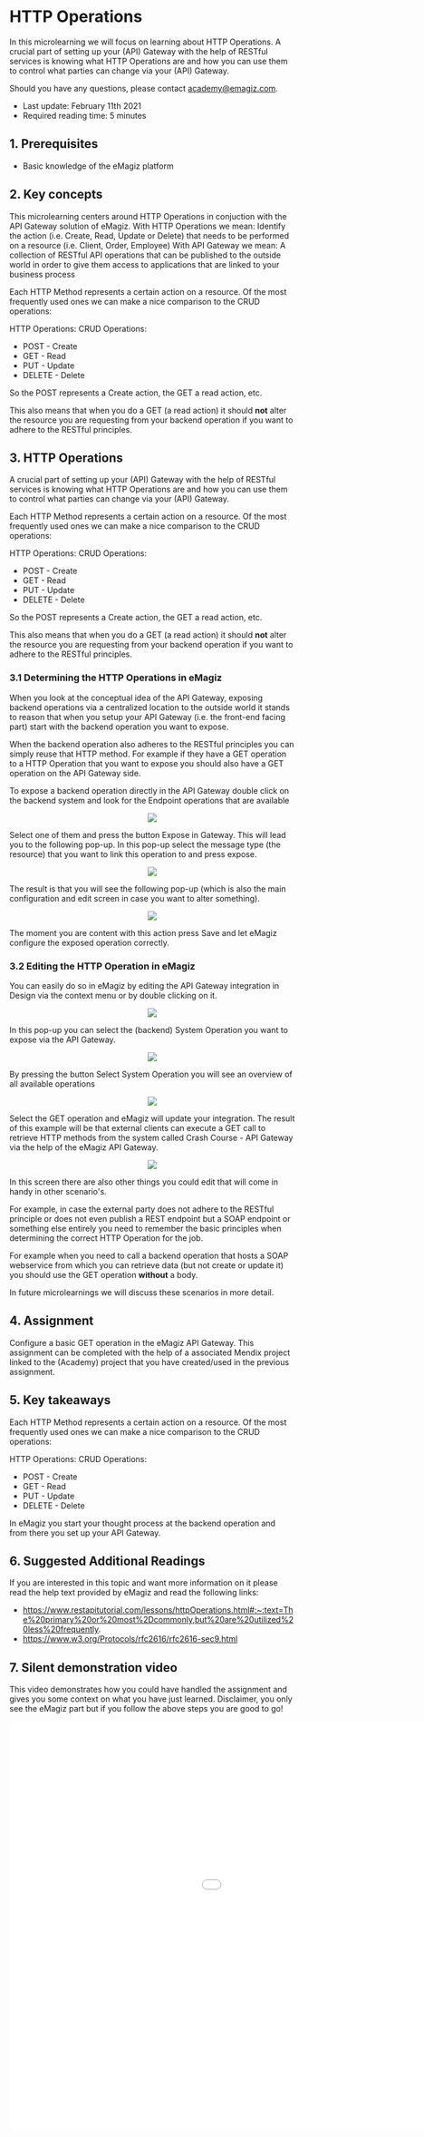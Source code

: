 # HTTP Operations

In this microlearning we will focus on learning about HTTP Operations.
A crucial part of setting up your (API) Gateway with the help of RESTful services is 
knowing what HTTP Operations are and how you can use them to control what parties can change via your (API) Gateway.

Should you have any questions, please contact academy@emagiz.com.

- Last update: February 11th 2021
- Required reading time: 5 minutes

## 1. Prerequisites
- Basic knowledge of the eMagiz platform

## 2. Key concepts
This microlearning centers around HTTP Operations in conjuction with the API Gateway solution of eMagiz.
With HTTP Operations we mean: Identify the action (i.e. Create, Read, Update or Delete) that needs to be performed on a resource (i.e. Client, Order, Employee)
With API Gateway we mean: A collection of RESTful API operations that can be published to the outside world in order to give them access to applications that are linked to your business process

Each HTTP Method represents a certain action on a resource. Of the most frequently used ones we can make a nice comparison to the CRUD operations:

HTTP Operations:		CRUD Operations:
- POST					- Create
- GET					- Read
- PUT					- Update
- DELETE				- Delete

So the POST represents a Create action, the GET a read action, etc.

This also means that when you do a GET (a read action) it should **not** alter the resource you are requesting from your backend operation if you want to adhere to the RESTful principles.

## 3. HTTP Operations
A crucial part of setting up your (API) Gateway with the help of RESTful services is 
knowing what HTTP Operations are and how you can use them to control what parties can change via your (API) Gateway.

Each HTTP Method represents a certain action on a resource. Of the most frequently used ones we can make a nice comparison to the CRUD operations:

HTTP Operations:		CRUD Operations:
- POST					- Create
- GET					- Read
- PUT					- Update
- DELETE				- Delete

So the POST represents a Create action, the GET a read action, etc.

This also means that when you do a GET (a read action) it should **not** alter the resource you are requesting from your backend operation if you want to adhere to the RESTful principles.

### 3.1 Determining the HTTP Operations in eMagiz

When you look at the conceptual idea of the API Gateway, exposing backend operations via a centralized location to the outside world 
it stands to reason that when you setup your API Gateway (i.e. the front-end facing part) start with the backend operation you want to expose. 

When the backend operation also adheres to the RESTful principles you can simply reuse that HTTP method. 
For example if they have a GET operation to a HTTP Operation that you want to expose you should also have a GET operation on the API Gateway side.

To expose a backend operation directly in the API Gateway double click on the backend system and look for the Endpoint operations that are available

<p align="center"><img src="../../img/microlearning/ml-api-http-operations--endpoint-operations.png"></p>

Select one of them and press the button Expose in Gateway. This will lead you to the following pop-up. 
In this pop-up select the message type (the resource) that you want to link this operation to and press expose.

<p align="center"><img src="../../img/microlearning/ml-api-http-operations--endpoint-operations-message-type.png"></p>

The result is that you will see the following pop-up (which is also the main configuration and edit screen in case you want to alter something).

<p align="center"><img src="../../img/microlearning/ml-api-http-operations--api-gateway-exposed-from-backend-edit.png"></p>

The moment you are content with this action press Save and let eMagiz configure the exposed operation correctly.

### 3.2 Editing the HTTP Operation in eMagiz

You can easily do so in eMagiz by editing the API Gateway integration in Design via the context menu or by double clicking on it.

<p align="center"><img src="../../img/microlearning/ml-api-http-operations--edit-api-integration.png"></p>

In this pop-up you can select the (backend) System Operation you want to expose via the API Gateway.

<p align="center"><img src="../../img/microlearning/ml-api-http-operations--edit-api-integration-pop-up.png"></p>

By pressing the button Select System Operation you will see an overview of all available operations

<p align="center"><img src="../../img/microlearning/ml-api-http-operations--edit-api-integration-pop-up-available-operations.png"></p>

Select the GET operation and eMagiz will update your integration. The result of this example will be that external clients can execute a 
GET call to retrieve HTTP methods from the system called Crash Course - API Gateway via the help of the eMagiz API Gateway.

<p align="center"><img src="../../img/microlearning/ml-api-http-operations--edit-api-integration-pop-up-result.png"></p>

In this screen there are also other things you could edit that will come in handy in other scenario's.

For example, in case the external party does not adhere to the RESTful principle or does not even publish a REST endpoint but a SOAP endpoint or 
something else entirely you need to remember the basic principles when determining the correct HTTP Operation for the job.

For example when you need to call a backend operation that hosts a SOAP webservice from which you can retrieve data (but not create or update it) you should use the GET operation **without** a body.

In future microlearnings we will discuss these scenarios in more detail. 



## 4. Assignment

Configure a basic GET operation in the eMagiz API Gateway.
This assignment can be completed with the help of a associated Mendix project linked to the (Academy) project that you have created/used in the previous assignment.

## 5. Key takeaways

Each HTTP Method represents a certain action on a resource. Of the most frequently used ones we can make a nice comparison to the CRUD operations:

HTTP Operations:		CRUD Operations:
- POST					- Create
- GET					- Read
- PUT					- Update
- DELETE				- Delete

In eMagiz you start your thought process at the backend operation and from there you set up your API Gateway.

## 6. Suggested Additional Readings

If you are interested in this topic and want more information on it please read the help text provided by eMagiz and read the following links:
- https://www.restapitutorial.com/lessons/httpOperations.html#:~:text=The%20primary%20or%20most%2Dcommonly,but%20are%20utilized%20less%20frequently.
- https://www.w3.org/Protocols/rfc2616/rfc2616-sec9.html

## 7. Silent demonstration video

This video demonstrates how you could have handled the assignment and gives you some context on what you have just learned. Disclaimer, you only see the eMagiz part but if you follow the above steps you are good to go!

<iframe width="1280" height="720" src="../../vid/microlearning/microlearning-http-operations.mp4" frameborder="0" allow="accelerometer; autoplay; clipboard-write; encrypted-media; gyroscope; picture-in-picture" allowfullscreen></iframe>